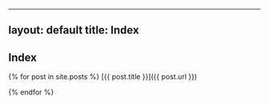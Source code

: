  ---
layout: default
title: Index
---
## Index
{% for post in site.posts %}
[{{ post.title }}]({{ post.url }})

{% endfor %}
